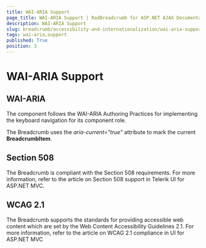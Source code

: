 ```yaml
---
title: WAI-ARIA Support
page_title: WAI-ARIA Support | RadBreadcrumb for ASP.NET AJAX Documentation
description: WAI-ARIA Support
slug: breadcrumb/accessibility-and-internationalization/wai-aria-support
tags: wai-aria,support
published: True
position: 3
---
```


# WAI-ARIA Support


## WAI-ARIA

The component follows the WAI-ARIA Authoring Practices for implementing the keyboard navigation for its component role.
 <!-- and is tested against the popular screen readers.  -->
The Breadcrumb uses the *aria-current="true"* attribute to mark the current **BreadcrumbItem**.
 <!-- The *aria-disabled* attribute is set on the elements depending on the disabled option. -->

## Section 508

The Breadcrumb is compliant with the Section 508 requirements. For more information, refer to the article on Section 508 support in Telerik UI for ASP.NET MVC.

## WCAG 2.1

The Breadcrumb supports the standards for providing accessible web content which are set by the Web Content Accessibility Guidelines 2.1. For more information, refer to the article on WCAG 2.1 compliance in UI for ASP.NET MVC